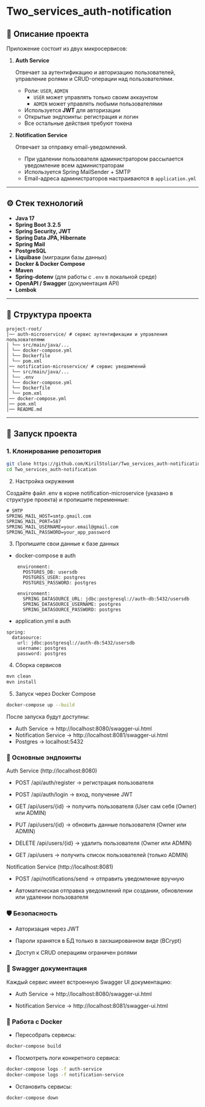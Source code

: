 # Two_services_auth-notification

## 📌 Описание проекта

Приложение состоит из двух микросервисов:

1. **Auth Service**  

   Отвечает за аутентификацию и авторизацию пользователей, управление ролями и CRUD-операции над пользователями. 
    
   - Роли: `USER`, `ADMIN`  
       - `USER` может управлять только своим аккаунтом  
       - `ADMIN` может управлять любыми пользователями  
   - Используется **JWT** для авторизации  
   - Открытые эндпоинты: регистрация и логин  
   - Все остальные действия требуют токена  

2. **Notification Service**  

   Отвечает за отправку email-уведомлений.  

   - При удалении пользователя администратором рассылается уведомление всем администраторам  
   - Используется Spring MailSender + SMTP  
   - Email-адреса администраторов настраиваются в `application.yml`  

---

## ⚙️ Стек технологий

- **Java 17**
- **Spring Boot 3.2.5**
- **Spring Security, JWT**
- **Spring Data JPA, Hibernate**
- **Spring Mail**
- **PostgreSQL**
- **Liquibase** (миграции базы данных)
- **Docker & Docker Compose**
- **Maven**
- **Spring-dotenv** (для работы с `.env` в локальной среде)
- **OpenAPI / Swagger** (документация API)
- **Lombok**

---

## 📂 Структура проекта

```
project-root/
│── auth-microservice/ # сервис аутентификации и управления пользователями
│ └── src/main/java/...
│ └── docker-compose.yml 
│ └── Dockerfile
│ └── pom.xml 
│── notification-microservice/ # сервис уведомлений
│ └── src/main/java/...
│ └── .env 
│ └── docker-compose.yml 
│ └── Dockerfile
│ └── pom.xml 
│── docker-compose.yml
│── pom.xml
│── README.md
```

---

## 🚀 Запуск проекта

### 1. Клонирование репозитория

```bash
git clone https://github.com/KirilStoliar/Two_services_auth-notification
cd Two_services_auth-notification
```

2. Настройка окружения

Создайте файл .env в корне notification-microservice (указано в структуре проекта) и пропишите переменные:
```env
# SMTP
SPRING_MAIL_HOST=smtp.gmail.com
SPRING_MAIL_PORT=587
SPRING_MAIL_USERNAME=your.email@gmail.com
SPRING_MAIL_PASSWORD=your_app_password
```

3. Пропишите свои данные к базе данных

- docker-compose в auth

```
    environment:
      POSTGRES_DB: usersdb
      POSTGRES_USER: postgres
      POSTGRES_PASSWORD: postgres

    environment:
      SPRING_DATASOURCE_URL: jdbc:postgresql://auth-db:5432/usersdb
      SPRING_DATASOURCE_USERNAME: postgres
      SPRING_DATASOURCE_PASSWORD: postgres
```

- application.yml в auth

```
spring:
  datasource:
    url: jdbc:postgresql://auth-db:5432/usersdb
    username: postgres
    password: postgres
```

4. Сборка сервисов

```bash
mvn clean
mvn install
```

5. Запуск через Docker Compose

```bash
docker-compose up --build
```

После запуска будут доступны:

- Auth Service → http://localhost:8080/swagger-ui.html
- Notification Service → http://localhost:8081/swagger-ui.html
- Postgres → localhost:5432

### 🔑 Основные эндпоинты

Auth Service (http://localhost:8080)

+ POST /api/auth/register → регистрация пользователя

+ POST /api/auth/login → вход, получение JWT

+ GET /api/users/{id} → получить пользователя (User сам себя (Owner) или ADMIN)

+ PUT /api/users/{id} → обновить данные пользователя (Owner или ADMIN)

+ DELETE /api/users/{id} → удалить пользователя (Owner или ADMIN)

+ GET /api/users → получить список пользователей (только ADMIN)

Notification Service (http://localhost:8081)

+ POST /api/notifications/send → отправить уведомление вручную

+ Автоматическая отправка уведомлений при создании, обновлении или удалении пользователя

### 🛡️ Безопасность

+ Авторизация через JWT

+ Пароли хранятся в БД только в захэшированном виде (BCrypt)

+ Доступ к CRUD операциям ограничен ролями

### 📖 Swagger документация

Каждый сервис имеет встроенную Swagger UI документацию:

+ Auth Service → http://localhost:8080/swagger-ui.html

+ Notification Service → http://localhost:8081/swagger-ui.html

### 🐳 Работа с Docker

+ Пересобрать сервисы:

```bash
docker-compose build
```

+ Посмотреть логи конкретного сервиса:

```bash
docker-compose logs -f auth-service
docker-compose logs -f notification-service
```

+ Остановить сервисы:

```bash
docker-compose down
```

